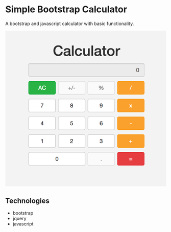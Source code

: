 # Simple Bootstrap Calculator
A bootstrap and javascript calculator with basic functionality.

![alt text](./calc.png 'Calculator appearance.')

## Technologies

* bootstrap
* jquery
* javascript
